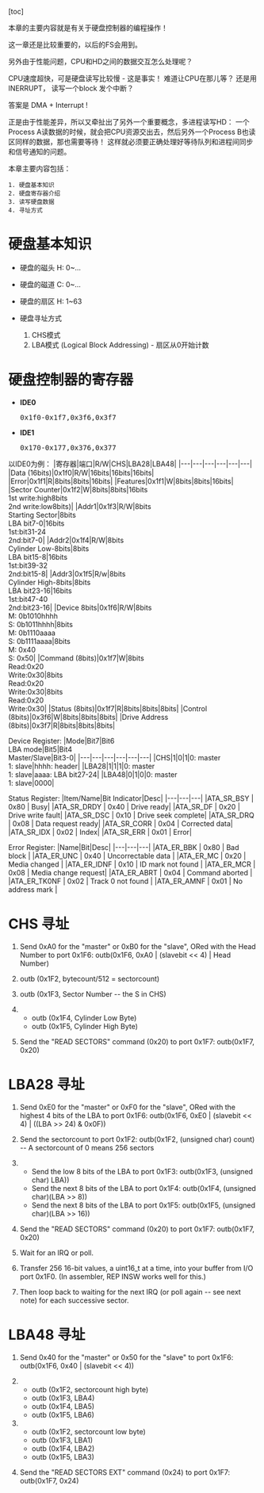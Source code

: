 [toc]


本章的主要内容就是有关于硬盘控制器的编程操作！

这一章还是比较重要的，以后的FS会用到。

另外由于性能问题，CPU和HD之间的数据交互怎么处理呢？

CPU速度超快，可是硬盘读写比较慢 - 这是事实！ 难道让CPU在那儿等？
还是用 INERRUPT， 读写一个block 发个中断？

答案是 DMA + Interrupt ! 

正是由于性能差异，所以又牵扯出了另外一个重要概念，多进程读写HD：
一个Process A读数据的时候，就会把CPU资源交出去，然后另外一个Process B也读区同样的数据，那也需要等待！ 这样就必须要正确处理好等待队列和进程间同步和信号通知的问题。

本章主要内容包括：

    1. 硬盘基本知识
    2. 硬盘寄存器介绍
    3. 读写硬盘数据
    4. 寻址方式



# 硬盘基本知识
- 硬盘的磁头 H: 0~...
- 硬盘的磁道 C: 0~...
- 硬盘的扇区 H: 1~63

- 硬盘寻址方式
    1. CHS模式
    2. LBA模式 (Logical Block Addressing) - 扇区从0开始计数


# 硬盘控制器的寄存器
- **IDE0** <pre>0x1f0-0x1f7,0x3f6,0x3f7</pre>
- **IDE1** <pre>0x170-0x177,0x376,0x377</pre>

以IDE0为例：
|寄存器|端口|R/W|CHS|LBA28|LBA48|
|---|---|---|---|---|---|
|Data (16bits)|0x1f0|R/W|16bits|16bits|16bits|
|Error|0x1f1|R|8bits|8bits|16bits|
|Features|0x1f1|W|8bits|8bits|16bits|
|Sector Counter|0x1f2|W|8bits|8bits|16bits<br>1st write:high8bits<br>2nd write:low8bits)|
|Addr1|0x1f3|R/W|8bits<br>Starting Sector|8bits<br>LBA bit7-0|16bits<br>1st:bit31-24<br>2nd:bit7-0|
|Addr2|0x1f4|R/W|8bits<br>Cylinder Low-8bits|8bits<br>LBA bit15-8|16bits<br>1st:bit39-32<br>2nd:bit15-8|
|Addr3|0x1f5|R/w|8bits<br>Cylinder High-8bits|8bits<br>LBA bit23-16|16bits<br>1st:bit47-40<br>2nd:bit23-16|
|Device 8bits|0x1f6|R/W|8bits<br>M: 0b1010hhhh<br>S: 0b1011hhhh|8bits<br>M: 0b1110aaaa<br>S: 0b1111aaaa|8bits<br>M: 0x40<br>S: 0x50|
|Command (8bits)|0x1f7|W|8bits<br>Read:0x20<br>Write:0x30|8bits<br>Read:0x20<br>Write:0x30|8bits<br>Read:0x20<br>Write:0x30|
|Status (8bits)|0x1f7|R|8bits|8bits|8bits|
|Control (8bits)|0x3f6|W|8bits|8bits|8bits|
|Drive Address (8bits)|0x3f7|R|8bits|8bits|8bits|

Device Register:
|Mode|Bit7|Bit6<br>LBA mode|Bit5|Bit4<br>Master/Slave|Bit3-0|
|---|---|---|---|---|---|
|CHS|1|0|1|0: master<br>1: slave|hhhh: header|
|LBA28|1|1|1|0: master<br>1: slave|aaaa: LBA bit27-24|
|LBA48|0|1|0|0: master<br>1: slave|0000|

Status Register:
|Item/Name|Bit Indicator|Desc|
|---|---|---|
|ATA_SR_BSY    | 0x80    | Busy|
|ATA_SR_DRDY   | 0x40    | Drive ready|
|ATA_SR_DF     | 0x20    | Drive write fault|
|ATA_SR_DSC    | 0x10    | Drive seek complete|
|ATA_SR_DRQ    | 0x08    | Data request ready|
|ATA_SR_CORR   | 0x04    | Corrected data|
|ATA_SR_IDX    | 0x02    | Index|
|ATA_SR_ERR    | 0x01    | Error|

Error Register:
|Name|Bit|Desc|
|---|---|---|
|ATA_ER_BBK     | 0x80    | Bad block          |
|ATA_ER_UNC     | 0x40    | Uncorrectable data |
|ATA_ER_MC      | 0x20    | Media changed      |
|ATA_ER_IDNF    | 0x10    | ID mark not found  |
|ATA_ER_MCR     | 0x08    | Media change request|
|ATA_ER_ABRT    | 0x04    | Command aborted  |
|ATA_ER_TK0NF   | 0x02    | Track 0 not found |
|ATA_ER_AMNF    | 0x01    | No address mark |


# CHS 寻址
1. Send 0xA0 for the "master" or 0xB0 for the "slave", ORed with the Head Number to port 0x1F6: outb(0x1F6, 0xA0 | (slavebit << 4) | Head Number)

2. outb (0x1F2, bytecount/512 = sectorcount)

3. outb (0x1F3, Sector Number -- the S in CHS)

4. - outb (0x1F4, Cylinder Low Byte)
   - outb (0x1F5, Cylinder High Byte)

5. Send the "READ SECTORS" command (0x20) to port 0x1F7: outb(0x1F7, 0x20)


# LBA28 寻址

1. Send 0xE0 for the "master" or 0xF0 for the "slave", ORed with the highest 4 bits of the LBA to port 0x1F6: outb(0x1F6, 0xE0 | (slavebit << 4) | ((LBA >> 24) & 0x0F))

2. Send the sectorcount to port 0x1F2: outb(0x1F2, (unsigned char) count) -- A sectorcount of 0 means 256 sectors

3. - Send the low 8 bits of the LBA to port 0x1F3: outb(0x1F3, (unsigned char) LBA))
   - Send the next 8 bits of the LBA to port 0x1F4: outb(0x1F4, (unsigned char)(LBA >> 8))
   - Send the next 8 bits of the LBA to port 0x1F5: outb(0x1F5, (unsigned char)(LBA >> 16))

4. Send the "READ SECTORS" command (0x20) to port 0x1F7: outb(0x1F7, 0x20)

5. Wait for an IRQ or poll.

6. Transfer 256 16-bit values, a uint16_t at a time, into your buffer from I/O port 0x1F0. (In assembler, REP INSW works well for this.)

7. Then loop back to waiting for the next IRQ (or poll again -- see next note) for each successive sector.


# LBA48 寻址

1. Send 0x40 for the "master" or 0x50 for the "slave" to port 0x1F6: outb(0x1F6, 0x40 | (slavebit << 4))

2. - outb (0x1F2, sectorcount high byte)
   - outb (0x1F3, LBA4)
   - outb (0x1F4, LBA5)
   - outb (0x1F5, LBA6)

3. - outb (0x1F2, sectorcount low byte)
   - outb (0x1F3, LBA1)
   - outb (0x1F4, LBA2)
   - outb (0x1F5, LBA3)

4. Send the "READ SECTORS EXT" command (0x24) to port 0x1F7: outb(0x1F7, 0x24)